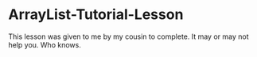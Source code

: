 # ArrayList-Tutorial-Lesson
This lesson was given to me by my cousin to complete. It may or may not help you. Who knows.
